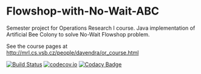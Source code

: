 Flowshop-with-No-Wait-ABC
=========================

Semester project for Operations Research I course. Java implementation of Artificial Bee Colony to solve No-Wait Flowshop problem.

See the course pages at http://mrl.cs.vsb.cz/people/davendra/or_course.html

[![Build Status](https://travis-ci.org/jraska/Flowshop-with-No-Wait-ABC.svg?branch=master)](https://travis-ci.org/jraska/Flowshop-with-No-Wait-ABC)
[![codecov.io](https://codecov.io/github/jraska/Flowshop-with-No-Wait-ABC/coverage.svg?branch=master)](https://codecov.io/github/jraska/Flowshop-with-No-Wait-ABC?branch=master)
[![Codacy Badge](https://api.codacy.com/project/badge/54d4dddc7fad423a8aa4b596f056406f)](https://www.codacy.com/app/josef-raska/Flowshop-with-No-Wait-ABC)
